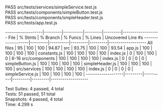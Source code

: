  PASS  src/tests/services/simpleService.test.js  
 PASS  src/tests/components/simpleButton.test.js  
 PASS  src/tests/components/smpleHeader.test.js  
 PASS  src/tests/app.test.js  
 
-------------------|---------|----------|---------|---------|-------------------
File               | % Stmts | % Branch | % Funcs | % Lines | Uncovered Line #s
-------------------|---------|----------|---------|---------|-------------------
All files          |      95 |      100 |     100 |   94.87 |
 src               |   93.75 |      100 |     100 |   93.54 |
  app.js           |     100 |      100 |     100 |     100 |
  constants.js     |     100 |      100 |     100 |     100 |
  index.js         |       0 |      100 |     100 |       0 | 6-16
 src/components    |     100 |      100 |     100 |     100 |
  index.js         |       0 |        0 |       0 |       0 |
  simpleButton.js  |     100 |      100 |     100 |     100 |
  simpleHeader.js  |     100 |      100 |     100 |     100 |
 src/services      |     100 |      100 |     100 |     100 |
  index.js         |       0 |        0 |       0 |       0 |
  simpleService.js |     100 |      100 |     100 |     100 |
-------------------|---------|----------|---------|---------|-------------------

Test Suites: 4 passed, 4 total  
Tests:       51 passed, 51 total  
Snapshots:   4 passed, 4 total  
Time:        4.299 s  
